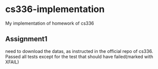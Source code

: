 # cs336-implementation
My implementation of homework of cs336

## Assignment1
need to download the datas, as instructed in the official repo of cs336.
Passed all tests except for the test that should have failed(marked with XFAIL)
